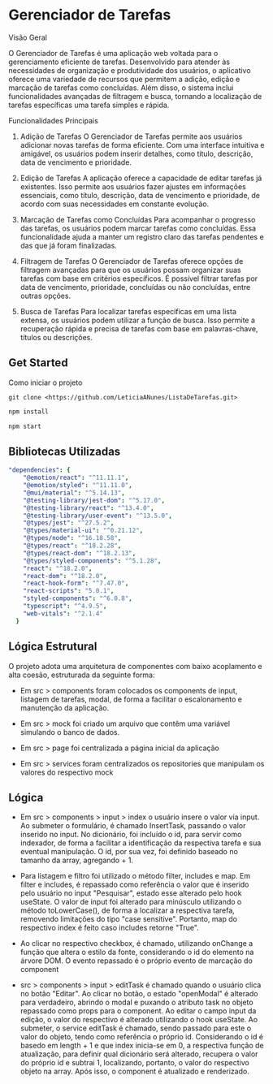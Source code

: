 # Gerenciador de Tarefas

Visão Geral

O Gerenciador de Tarefas é uma aplicação web voltada para o gerenciamento eficiente de tarefas. Desenvolvido para atender às necessidades de organização e produtividade dos usuários, o aplicativo oferece uma variedade de recursos que permitem a adição, edição e marcação de tarefas como concluídas. Além disso, o sistema inclui funcionalidades avançadas de filtragem e busca, tornando a localização de tarefas específicas uma tarefa simples e rápida.

Funcionalidades Principais
1. Adição de Tarefas
O Gerenciador de Tarefas permite aos usuários adicionar novas tarefas de forma eficiente. Com uma interface intuitiva e amigável, os usuários podem inserir detalhes, como título, descrição, data de vencimento e prioridade.

2. Edição de Tarefas
A aplicação oferece a capacidade de editar tarefas já existentes. Isso permite aos usuários fazer ajustes em informações essenciais, como título, descrição, data de vencimento e prioridade, de acordo com suas necessidades em constante evolução.

3. Marcação de Tarefas como Concluídas
Para acompanhar o progresso das tarefas, os usuários podem marcar tarefas como concluídas. Essa funcionalidade ajuda a manter um registro claro das tarefas pendentes e das que já foram finalizadas.

4. Filtragem de Tarefas
O Gerenciador de Tarefas oferece opções de filtragem avançadas para que os usuários possam organizar suas tarefas com base em critérios específicos. É possível filtrar tarefas por data de vencimento, prioridade, concluídas ou não concluídas, entre outras opções.

5. Busca de Tarefas
Para localizar tarefas específicas em uma lista extensa, os usuários podem utilizar a função de busca. Isso permite a recuperação rápida e precisa de tarefas com base em palavras-chave, títulos ou descrições.

## Get Started

Como iniciar o projeto

```
git clone <https://github.com/LeticiaANunes/ListaDeTarefas.git>
```

```bash
npm install
```

```bash
npm start
```

## Bibliotecas Utilizadas

```yaml
"dependencies": {
    "@emotion/react": "^11.11.1",
    "@emotion/styled": "^11.11.0",
    "@mui/material": "^5.14.13",
    "@testing-library/jest-dom": "^5.17.0",
    "@testing-library/react": "^13.4.0",
    "@testing-library/user-event": "^13.5.0",
    "@types/jest": "^27.5.2",
    "@types/material-ui": "^0.21.12",
    "@types/node": "^16.18.58",
    "@types/react": "^18.2.28",
    "@types/react-dom": "^18.2.13",
    "@types/styled-components": "^5.1.28",
    "react": "^18.2.0",
    "react-dom": "^18.2.0",
    "react-hook-form": "^7.47.0",
    "react-scripts": "5.0.1",
    "styled-components": "^6.0.8",
    "typescript": "^4.9.5",
    "web-vitals": "^2.1.4"
  }
```

## Lógica Estrutural

O projeto adota uma arquitetura de componentes com baixo acoplamento e alta coesão, estruturada da seguinte forma:

- Em src > components foram colocados os components de input, listagem de tarefas, modal, de forma a facilitar o escalonamento e manutenção da aplicação.

- Em src > mock foi criado um arquivo que contêm uma variável simulando o banco de dados.

- Em src > page foi centralizada a página inicial da aplicação

- Em src > services foram centralizados os repositories que manipulam os valores do respectivo mock


## Lógica 

- Em src > components > input > index o usuário insere o valor via input. Ao submeter o formulário, é chamado InsertTask, passando o valor inserido no input. No dicionário, foi incluído o id, para servir como indexador, de forma a facilitar a identificação da respectiva tarefa e sua eventual manipulação. O id, por sua vez, foi definido baseado no tamanho da array, agregando + 1.

- Para listagem e filtro foi utilizado o método filter, includes e map. Em filter e includes, é repassado como referência o valor que é inserido pelo usuário no input "Pesquisar", estado esse alterado pelo hook useState. O valor de input foi alterado para minúsculo utilizando o método toLowerCase(), de forma a localizar a respectiva tarefa, removendo limitações do tipo "case sensitive". Portanto, map do respectivo index é feito caso includes retorne "True".

- Ao clicar no respectivo checkbox, é chamado, utilizando onChange a função que altera o estilo da fonte, considerando o id do elemento na árvore DOM. O evento repassado é o próprio evento de marcação do component

- src > components > input > editTask é chamado quando o usuário clica no botão "Editar". Ao clicar no botão, o estado "openModal" é alterado para verdadeiro, abrindo o modal e puxando o atributo task no objeto repassado como props para o component. Ao editar o campo input da edição, o valor do respectivo é alterado utilizando o hook useState. Ao submeter, o service editTask é chamado, sendo passado para este o valor do objeto, tendo como referência o próprio id. Considerando o id é basedo em length + 1 e que index inicia-se em 0, a respectiva função de atualização, para definir qual dicionário será alterado, recupera o valor do próprio id e subtrai 1, localizando, portanto, o valor do respectivo objeto na array. Após isso, o component é atualizado e renderizado.



